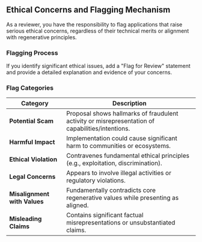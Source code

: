 ## Ethical Concerns and Flagging Mechanism

As a reviewer, you have the responsibility to flag applications that raise serious ethical concerns, regardless of their technical merits or alignment with regenerative principles.

### Flagging Process

If you identify significant ethical issues, add a "Flag for Review" statement and provide a detailed explanation and evidence of your concerns.

### Flag Categories

| Category | Description |
|----------|-------------|
| **Potential Scam** | Proposal shows hallmarks of fraudulent activity or misrepresentation of capabilities/intentions. |
| **Harmful Impact** | Implementation could cause significant harm to communities or ecosystems. |
| **Ethical Violation** | Contravenes fundamental ethical principles (e.g., exploitation, discrimination). |
| **Legal Concerns** | Appears to involve illegal activities or regulatory violations. |
| **Misalignment with Values** | Fundamentally contradicts core regenerative values while presenting as aligned. |
| **Misleading Claims** | Contains significant factual misrepresentations or unsubstantiated claims. |
